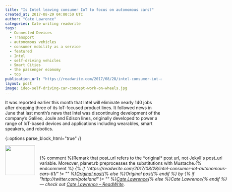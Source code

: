 ```yaml
---
title: "Is Intel leaving consumer IoT to focus on autonomous cars?"
created_at: 2017-08-29 04:00:50 UTC
author: "Cate Lawrence"
categories: Cate writing readwrite
tags: 
  - Connected Devices
  - Transport
  - autonomous vehicles
  - consumer mobility as a service
  - featured
  - Intel
  - self-driving vehicles
  - Smart Cities
  - the passenger economy
  - top
publication_url: "https://readwrite.com/2017/08/28/intel-consumer-iot-autonomous-cars-tl1/"
layout: post
image: ideo-self-driving-car-concept-work-on-wheels.jpg
---
```

It was reported earlier this month that&nbsp;Intel will eliminate nearly 140 jobs after dropping three of its IoT-focused product lines. It followed news in June that&nbsp;last month’s news that Intel was discontinuing development&nbsp;of the company’s Galileo, Joule and Edison lines, originally developed to power a range of IoT-based devices and applications including wearables, smart speakers, and robotics.


{::options parse_block_html="true" /}
<div class="author">
   <img src="http://www.rss-specifications.com/rss-spec-rss.gif" style="width: 96px; height: 96;">
   <span style="position: absolute; padding: 32px 15px;">{% comment %}Remark that post_url refers to the *original* post url, not Jekyll's post_url variable. Moreover, planet.rb preprocesses the substitutions with Mustache.{% endcomment %}
      <i>{% if "https://readwrite.com/2017/08/28/intel-consumer-iot-autonomous-cars-tl1/" != "" %}<a href="https://readwrite.com/2017/08/28/intel-consumer-iot-autonomous-cars-tl1/">Original post</a>{% else %}Original post{% endif %} by {% if "http://twitter.com/poteland" != "" %}<a href="http://twitter.com/poteland">Cate Lawrence</a>{% else %}Cate Lawrence{% endif %} &mdash; check out <a href="https://readwrite.com">Cate Lawrence – ReadWrite</a>.</i>
  </span>
</div>
